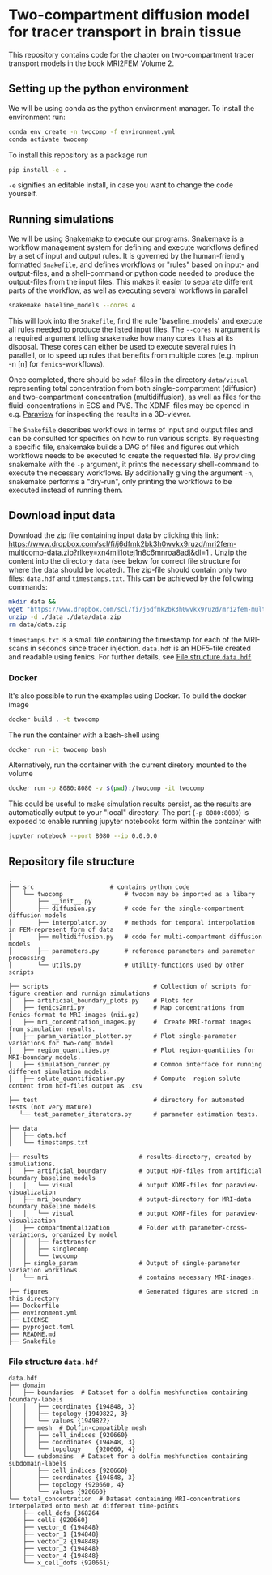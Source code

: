 # Two-compartment diffusion model for tracer transport in brain tissue
This repository contains code for the chapter on two-compartment tracer transport models in the book MRI2FEM Volume 2.

## Setting up the python environment
We will be using conda as the python environment manager. To install the environment run:
```bash
conda env create -n twocomp -f environment.yml
conda activate twocomp
```

To install this repository as a package run
```bash
pip install -e .
```
`-e` signifies an editable install, in case you want to change the code yourself.

## Running simulations
We will be using [Snakemake](https://snakemake.readthedocs.io/) to execute our programs.
Snakemake is a workflow management system for defining and execute workflows defined 
by a set of input and output rules. It is governed by the human-friendly formatted `Snakefile`,
and defines workflows or "rules" based on input- and output-files, and a shell-command or 
python code needed to produce the output-files from the input files. 
This makes it easier to separate different parts of the workflow, as well as executing several
workflows in parallel
```bash
snakemake baseline_models --cores 4
```
This will look into the `Snakefile`, find the rule 'baseline_models' and execute all rules needed
to produce the listed input files. The `--cores N` argument is a required argument telling snakemake
how many cores it has at its disposal. These cores can either be used to execute several rules 
in parallell, or to speed up rules that benefits from multiple cores (e.g. mpirun -n [n] for 
`fenics`-workflows).

Once completed, there should be `xdmf`-files in the directory `data/visual` representing
total concentration from both single-compartment (diffusion) and two-compartment concentration
(multidiffusion), as well as files for the fluid-concentrations in ECS and PVS.
The XDMF-files may be opened in e.g. [Paraview](https://www.paraview.org/) for inspecting the 
results in a 3D-viewer.

The `Snakefile` describes workflows in terms of input and output files and can be consulted for specifics on how to run various scripts. 
By requesting a specific file, snakemake builds a DAG of files and figures out which workflows needs to be executed to create the requested file. 
By providing snakemake with the `-p` argument, it prints the necessary shell-command to execute the necessary workflows.
By additionally giving the argument `-n`, snakemake performs a "dry-run", only printing the workflows to be executed instead of running them.

## Download input data 
Download the zip file containing input data by clicking this link: https://www.dropbox.com/scl/fi/j6dfmk2bk3h0wvkx9ruzd/mri2fem-multicomp-data.zip?rlkey=xn4mli1otej1n8c6mnroa8adj&dl=1 . Unzip the content into the directory `data` (see below for correct file structure for where the data should be located). The zip-file should contain only two files: `data.hdf` and `timestamps.txt`.
This can be achieved by the following commands: 
```bash
mkdir data && 
wget "https://www.dropbox.com/scl/fi/j6dfmk2bk3h0wvkx9ruzd/mri2fem-multicomp-data.zip?rlkey=xn4mli1otej1n8c6mnroa8adj&dl=1" -O data/data.zip
unzip -d ./data ./data/data.zip
rm data/data.zip
```
`timestamps.txt` is a small file containing the timestamp for each of the MRI-scans in seconds since tracer injection.
`data.hdf` is an HDF5-file created and readable using fenics. For further details, see [File structure `data.hdf`](#file-structure-data.hdf)



### Docker
It's also possible to run the examples using Docker. To build the docker image
```bash
docker build . -t twocomp
```
The run the container with a bash-shell using 
```bash 
docker run -it twocomp bash
```
Alternatively, run the container with the current diretory mounted to the volume
```bash
docker run -p 8080:8080 -v $(pwd):/twocomp -it twocomp
```
This could be useful to make simulation results persist, as the results are automatically output to your "local" directory. The port (`-p 8080:8080`) is exposed to enable running jupyter notebooks form within the container with
```bash 
jupyter notebook --port 8080 --ip 0.0.0.0
```

## Repository file structure
```
.
├── src                     # contains python code 
│   └── twocomp                 # twocom may be imported as a libary
│       ├── __init__.py
│       ├── diffusion.py        # code for the single-compartment diffusion models
│       ├── interpolator.py     # methods for temporal interpolation in FEM-represent form of data
│       ├── multidiffusion.py   # code for multi-compartment diffusion models
│       ├── parameters.py       # reference parameters and parameter processing
│       └── utils.py            # utility-functions used by other scripts

├── scripts                             # Collection of scripts for figure creation and runnign simulations
│   ├── artificial_boundary_plots.py    # Plots for 
│   ├── fenics2mri.py                   # Map concentrations from Fenics-format to MRI-images (nii.gz)
│   ├── mri_concentration_images.py     #  Create MRI-format images from simulation results.
│   ├── param_variation_plotter.py      # Plot single-parameter variations for two-comp model
│   ├── region_quantities.py            # Plot region-quantities for MRI-boundary models. 
│   ├── simulation_runner.py            # Common interface for running different simulation models.
│   ├── solute_quantification.py        # Compute  region solute content from hdf-files output as .csv

├── test                                # directory for automated tests (not very mature)
   └── test_parameter_iterators.py      # parameter estimation tests.

├── data
│   ├── data.hdf
│   └── timestamps.txt

├── results                         # results-directory, created by simuliations.
│   ├── artificial_boundary         # output HDF-files from artificial boundary baseline models
│   │   └── visual                  # output XDMF-files for paraview-visualization
│   ├── mri_boundary                # output-directory for MRI-data boundary baseline models 
│   │   └── visual                  # output XDMF-files for paraview-visualization
│   ├── compartmentalization        # Folder with parameter-cross-variations, organized by model
│   │   ├── fasttransfer
│   │   ├── singlecomp
│   │   └── twocomp
│   ├─ single_param                 # Output of single-parameter variation workflows.
│   └── mri                         # contains necessary MRI-images.

├── figures                         # Generated figures are stored in this directory   
├── Dockerfile  
├── environment.yml
├── LICENSE
├── pyproject.toml
├── README.md
├── Snakefile
```

### File structure `data.hdf`
```
data.hdf
├── domain 
│   ├── boundaries  # Dataset for a dolfin meshfunction containing boundary-labels
│   │   ├── coordinates {194848, 3}
│   │   ├── topology {1949822, 3} 
│   │   └── values {1949822}
│   ├── mesh  # Dolfin-compatible mesh
│   │   ├── cell_indices {920660}
│   │   ├── coordinates {194848, 3}
│   │   └── topology    {920660, 4}
│   └── subdomains  # Dataset for a dolfin meshfunction containing subdomain-labels
│       ├── cell_indices {920660}
│       ├── coordinates {194848, 3}
│       ├── topology {920660, 4}
│       └── values {920660} 
└── total_concentration  # Dataset containing MRI-concentrations interpolated onto mesh at different time-points
    ├── cell_dofs {368264
    ├── cells {920660}
    ├── vector_0 {194848}
    ├── vector_1 {194848}
    ├── vector_2 {194848}
    ├── vector_3 {194848}
    ├── vector_4 {194848}
    └── x_cell_dofs {920661}
```

